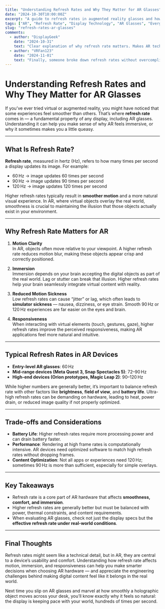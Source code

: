 ```yaml
---
title: "Understanding Refresh Rates and Why They Matter for AR Glasses"
date: "2024-10-30T10:00:00Z"
excerpt: "A guide to refresh rates in augmented reality glasses and how they impact immersion, motion clarity, and user comfort."
tags: ["AR", "Refresh Rate", "Display Technology", "AR Glasses", "Evergreen"]
slug: "refresh-rates-ar-glasses"
comments:
  - author: "DisplayGeek"
    date: "2024-10-31"
    text: "Clear explanation of why refresh rate matters. Makes AR tech much easier to understand."
  - author: "VRFan123"
    date: "2024-11-01"
    text: "Finally, someone broke down refresh rates without overcomplicating it!"
---
```


# Understanding Refresh Rates and Why They Matter for AR Glasses

If you’ve ever tried virtual or augmented reality, you might have noticed that some experiences feel smoother than others. That’s where **refresh rate** comes in — a fundamental property of any display, including AR glasses. Understanding it can help you make sense of why AR feels immersive, or why it sometimes makes you a little queasy.

---

## What Is Refresh Rate?

**Refresh rate**, measured in hertz (Hz), refers to how many times per second a display updates its image. For example:

- 60 Hz → image updates 60 times per second  
- 90 Hz → image updates 90 times per second  
- 120 Hz → image updates 120 times per second  

Higher refresh rates typically result in **smoother motion** and a more natural visual experience. In AR, where virtual objects overlay the real world, smoothness is crucial to maintaining the illusion that those objects actually exist in your environment.

---

## Why Refresh Rate Matters for AR

1. **Motion Clarity**  
   In AR, objects often move relative to your viewpoint. A higher refresh rate reduces motion blur, making these objects appear crisp and correctly positioned.

2. **Immersion**  
   Immersion depends on your brain accepting the digital objects as part of the real world. Lag or stutter can break that illusion. Higher refresh rates help your brain seamlessly integrate virtual content with reality.

3. **Reduced Motion Sickness**  
   Low refresh rates can cause “jitter” or lag, which often leads to **simulator sickness** — nausea, dizziness, or eye strain. Smooth 90 Hz or 120 Hz experiences are far easier on the eyes and brain.

4. **Responsiveness**  
   When interacting with virtual elements (touch, gestures, gaze), higher refresh rates improve the perceived responsiveness, making AR applications feel more natural and intuitive.

---

## Typical Refresh Rates in AR Devices

- **Entry-level AR glasses**: 60 Hz  
- **Mid-range devices (Meta Quest 3, Snap Spectacles 5)**: 72–90 Hz  
- **High-end devices (Orion prototypes, Magic Leap 2)**: 90–120 Hz  

While higher numbers are generally better, it’s important to balance refresh rate with other factors like **brightness**, **field of view**, and **battery life**. Ultra-high refresh rates can be demanding on hardware, leading to heat, power drain, or reduced image quality if not properly optimized.

---

## Trade-offs and Considerations

- **Battery Life**: Higher refresh rates require more processing power and can drain battery faster.  
- **Performance**: Rendering at high frame rates is computationally intensive. AR devices need optimized software to match high refresh rates without dropping frames.  
- **Content Optimization**: Not all apps or experiences need 120 Hz; sometimes 90 Hz is more than sufficient, especially for simple overlays.

---

## Key Takeaways

- Refresh rate is a core part of AR hardware that affects **smoothness, comfort, and immersion**.  
- Higher refresh rates are generally better but must be balanced with power, thermal constraints, and content requirements.  
- When evaluating AR glasses, check not just the display specs but the **effective refresh rate under real-world conditions**.

---

## Final Thoughts

Refresh rates might seem like a technical detail, but in AR, they are central to a device’s usability and comfort. Understanding how refresh rate affects motion, immersion, and responsiveness can help you make smarter decisions when choosing AR hardware — and appreciate the engineering challenges behind making digital content feel like it belongs in the real world.

Next time you slip on AR glasses and marvel at how smoothly a holographic object moves across your desk, you’ll know exactly why it feels so natural: the display is keeping pace with your world, hundreds of times per second.
